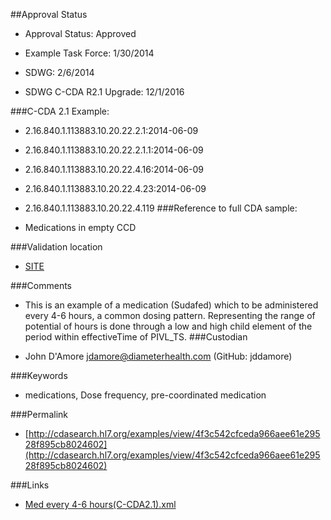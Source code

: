 ##Approval Status 

* Approval Status: Approved
* Example Task Force: 1/30/2014
* SDWG: 2/6/2014

* SDWG C-CDA R2.1 Upgrade: 12/1/2016    

###C-CDA 2.1 Example: 

* 2.16.840.1.113883.10.20.22.2.1:2014-06-09

* 2.16.840.1.113883.10.20.22.2.1.1:2014-06-09

* 2.16.840.1.113883.10.20.22.4.16:2014-06-09

* 2.16.840.1.113883.10.20.22.4.23:2014-06-09
* 2.16.840.1.113883.10.20.22.4.119
###Reference to full CDA sample:
* Medications in empty CCD


###Validation location

* [SITE](https://sitenv.org/c-cda-validator)


###Comments

* This is an example of a medication (Sudafed) which to be administered every 4-6 hours, a common dosing pattern. Representing the range of potential of hours is done through a low and high child element of the period within effectiveTime of PIVL_TS.
###Custodian

* John D'Amore jdamore@diameterhealth.com (GitHub: jddamore)



###Keywords

* medications, Dose frequency, pre-coordinated medication

###Permalink 

* [http://cdasearch.hl7.org/examples/view/4f3c542cfceda966aee61e29528f895cb8024602](http://cdasearch.hl7.org/examples/view/4f3c542cfceda966aee61e29528f895cb8024602)

###Links 

* [Med every 4-6 hours(C-CDA2.1).xml](https://github.com/HL7/C-CDA-Examples/tree/master/Medications/Med%20every%204-6%20hours/Med%20every%204-6%20hours%28C-CDA2.1%29.xml)
